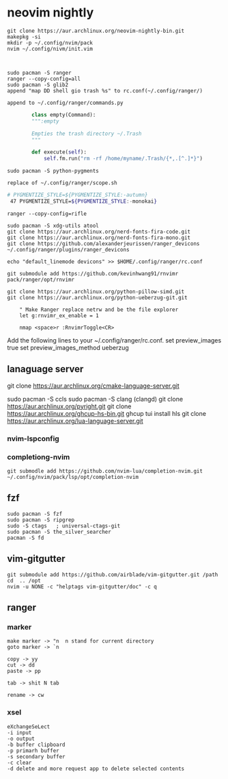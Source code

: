 # neovim nightly

	git clone https://aur.archlinux.org/neovim-nightly-bin.git
	makepkg -si
	mkdir -p ~/.config/nvim/pack
	nvim ~/.config/nivm/init.vim

        

	sudo pacman -S ranger
	ranger --copy-config=all
	sudo pacman -S glib2
	append "map DD shell gio trash %s" to rc.conf(~/.config/ranger/)

	append to ~/.config/ranger/commands.py
```python
		class empty(Command):
		""":empty

		Empties the trash directory ~/.Trash
		"""

		def execute(self):
			self.fm.run("rm -rf /home/myname/.Trash/{*,.[^.]*}")
```

	sudo pacman -S python-pygments

	replace of ~/.config/ranger/scope.sh
```bash
# PYGMENTIZE_STYLE=${PYGMENTIZE_STYLE:-autumn}
 47 PYGMENTIZE_STYLE=${PYGMENTIZE_STYLE:-monokai}
```
	ranger --copy-config=rifle

	sudo pacman -S xdg-utils atool
	git clone https://aur.archlinux.org/nerd-fonts-fira-code.git
	git clone https://aur.archlinux.org/nerd-fonts-fira-mono.git
	git clone https://github.com/alexanderjeurissen/ranger_devicons ~/.config/ranger/plugins/ranger_devicons

	echo "default_linemode devicons" >> $HOME/.config/ranger/rc.conf

	git submodule add https://github.com/kevinhwang91/rnvimr pack/ranger/opt/rnvimr

	git clone https://aur.archlinux.org/python-pillow-simd.git
	git clone https://aur.archlinux.org/python-ueberzug-git.git
```vim 
	" Make Ranger replace netrw and be the file explorer
	let g:rnvimr_ex_enable = 1

	nmap <space>r :RnvimrToggle<CR>
```

Add the following lines to your ~/.config/ranger/rc.conf.
	set preview_images true
	set preview_images_method ueberzug

## lanaguage server

git clone https://aur.archlinux.org/cmake-language-server.git

sudo pacman -S ccls
sudo pacman -S clang (clangd)
git clone https://aur.archlinux.org/pyright.git
git clone https://aur.archlinux.org/ghcup-hs-bin.git
ghcup tui install hls
git clone https://aur.archlinux.org/lua-language-server.git

### nvim-lspconfig

### completiong-nvim

    git submodle add https://github.com/nvim-lua/completion-nvim.git ~/.config/nvim/pack/lsp/opt/completion-nvim

## fzf

	sudo pacman -S fzf
	sudo pacman -S ripgrep
	sudo -S ctags	; universal-ctags-git
	sudo pacman -S the_silver_searcher
	pacman -S fd

## vim-gitgutter

	git submodule add https://github.com/airblade/vim-gitgutter.git /path
	cd  .. /opt
	nvim -u NONE -c "helptags vim-gitgutter/doc" -c q

## ranger

### marker

    make marker -> "n  n stand for current directory
    goto marker -> `n

    copy -> yy
    cut -> dd
    paste -> pp

    tab -> shit N tab

    rename -> cw
### xsel

    eXchangeSeLect
    -i input
    -o output
    -b buffer clipboard
    -p primarh buffer
    -s secondary buffer
    -c clear
    -d delete and more request app to delete selected contents


